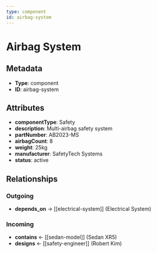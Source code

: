 ```yaml
---
type: component
id: airbag-system
---
```


# Airbag System

## Metadata

- **Type**: component
- **ID**: airbag-system

## Attributes

- **componentType**: Safety
- **description**: Multi-airbag safety system
- **partNumber**: AB2023-MS
- **airbagCount**: 8
- **weight**: 25kg
- **manufacturer**: SafetyTech Systems
- **status**: active

## Relationships

### Outgoing

- **depends_on** → [[electrical-system]] (Electrical System)

### Incoming

- **contains** ← [[sedan-model]] (Sedan XR5)
- **designs** ← [[safety-engineer]] (Robert Kim)

